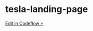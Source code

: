 # tesla-landing-page

[Edit in Codeflow ⚡️](https://stackblitz.com/~/github.com/gonzalote99/tesla-landing-page)